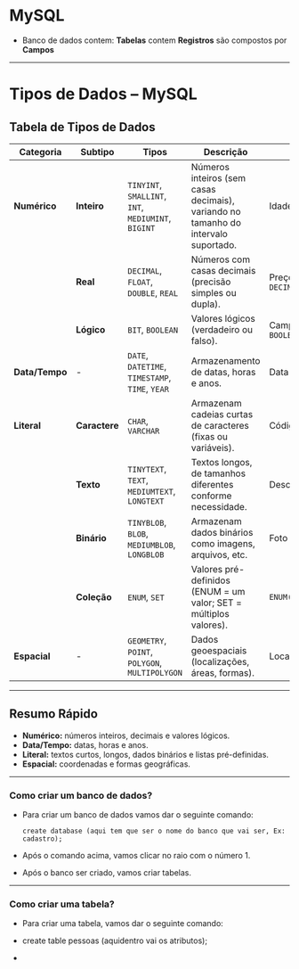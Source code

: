 # MySQL

- Banco de dados contem: **Tabelas** contem **Registros** são compostos por **Campos**
_____________________________________________________________________________________________________________________________________________________________________________________________________________________________________________________
# Tipos de Dados – MySQL

## Tabela de Tipos de Dados

| **Categoria** | **Subtipo** | **Tipos** | **Descrição** | **Exemplo de Uso** |
|---------------|------------|-----------|---------------|--------------------|
| **Numérico** | **Inteiro** | `TINYINT`, `SMALLINT`, `INT`, `MEDIUMINT`, `BIGINT` | Números inteiros (sem casas decimais), variando no tamanho do intervalo suportado. | Idade de uma pessoa: `INT` |
|               | **Real** | `DECIMAL`, `FLOAT`, `DOUBLE`, `REAL` | Números com casas decimais (precisão simples ou dupla). | Preço de produto: `DECIMAL(8,2)` |
|               | **Lógico** | `BIT`, `BOOLEAN` | Valores lógicos (verdadeiro ou falso). | Campo "ativo" de um usuário: `BOOLEAN` |
| **Data/Tempo** | - | `DATE`, `DATETIME`, `TIMESTAMP`, `TIME`, `YEAR` | Armazenamento de datas, horas e anos. | Data de cadastro: `DATE` |
| **Literal** | **Caractere** | `CHAR`, `VARCHAR` | Armazenam cadeias curtas de caracteres (fixas ou variáveis). | Código de produto: `CHAR(5)` |
|              | **Texto** | `TINYTEXT`, `TEXT`, `MEDIUMTEXT`, `LONGTEXT` | Textos longos, de tamanhos diferentes conforme necessidade. | Descrição de um artigo: `TEXT` |
|              | **Binário** | `TINYBLOB`, `BLOB`, `MEDIUMBLOB`, `LONGBLOB` | Armazenam dados binários como imagens, arquivos, etc. | Foto de perfil: `BLOB` |
|              | **Coleção** | `ENUM`, `SET` | Valores pré-definidos (ENUM = um valor; SET = múltiplos valores). | `ENUM('masculino','feminino')` |
| **Espacial** | - | `GEOMETRY`, `POINT`, `POLYGON`, `MULTIPOLYGON` | Dados geoespaciais (localizações, áreas, formas). | Localização no mapa: `POINT` |

---

## Resumo Rápido
- **Numérico:** números inteiros, decimais e valores lógicos.
- **Data/Tempo:** datas, horas e anos.
- **Literal:** textos curtos, longos, dados binários e listas pré-definidas.
- **Espacial:** coordenadas e formas geográficas.

_____________________________________________________________________________________________________________________________________________________________________________________________________________________________________________________

### Como criar um banco de dados? 

- Para criar um banco de dados vamos dar o seguinte comando:
  
  ```
  create database (aqui tem que ser o nome do banco que vai ser, Ex: cadastro);
  ```
  
- Após o comando acima, vamos clicar no raio com o número 1.
  
- Após o banco ser criado, vamos criar tabelas.
  
_____________________________________________________________________________________________________________________________________________________________________________________________________________________________________________________
  ### Como criar uma tabela? 

  - Para criar uma tabela, vamos dar o seguinte comando:
    
  - create table pessoas (aquidentro vai os atributos);
  - 
